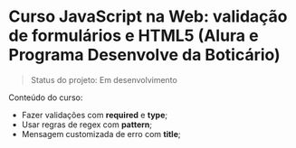 # Curso JavaScript na Web: validação de formulários e HTML5 (Alura e Programa Desenvolve da Boticário)

> Status do projeto: Em desenvolvimento

Conteúdo do curso:

* Fazer validações com **required** e **type**;
* Usar regras de regex com **pattern**;
* Mensagem customizada de erro com **title**;
